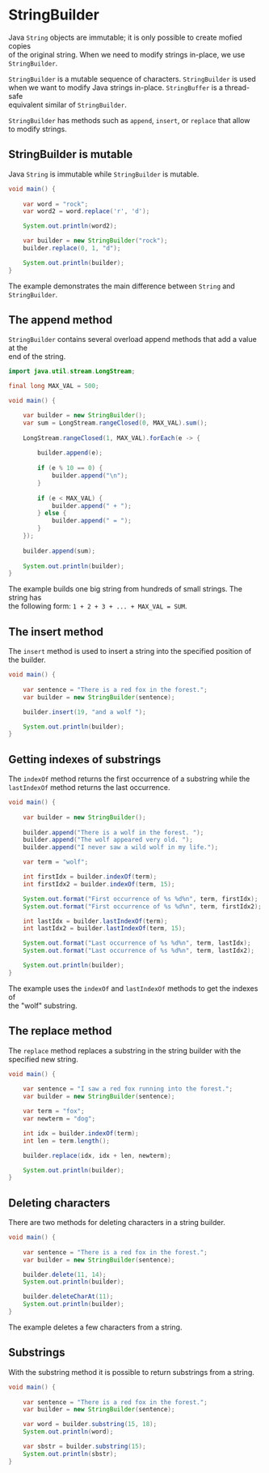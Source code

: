 # StringBuilder 

Java `String` objects are immutable; it is only possible to create mofied copies  
of the original string. When we need to modify strings in-place, we use  
`StringBuilder`.

`StringBuilder` is a mutable sequence of characters. `StringBuilder` is used  
when we want to modify Java strings in-place. `StringBuffer` is a thread-safe  
equivalent similar of `StringBuilder`.  

`StringBuilder` has methods such as `append`, `insert`, or `replace` that allow  
to modify strings.  

## StringBuilder is mutable

Java `String` is immutable while `StringBuilder` is mutable.

```java
void main() {
    
    var word = "rock";
    var word2 = word.replace('r', 'd');

    System.out.println(word2);

    var builder = new StringBuilder("rock");
    builder.replace(0, 1, "d");

    System.out.println(builder);
}
```

The example demonstrates the main difference between `String` and `StringBuilder`.

## The append method

`StringBuilder` contains several overload append methods that add a value at the  
end of the string.  

```java
import java.util.stream.LongStream;

final long MAX_VAL = 500;

void main() {

    var builder = new StringBuilder();
    var sum = LongStream.rangeClosed(0, MAX_VAL).sum();
    
    LongStream.rangeClosed(1, MAX_VAL).forEach(e -> {
    
        builder.append(e);
        
        if (e % 10 == 0) {
            builder.append("\n");
        }
        
        if (e < MAX_VAL) {
            builder.append(" + ");
        } else {
            builder.append(" = ");
        }
    });
    
    builder.append(sum);
    
    System.out.println(builder);
}
```

The example builds one big string from hundreds of small strings. The string has  
the following form: `1 + 2 + 3 + ... + MAX_VAL = SUM`.  


## The insert method

The `insert` method is used to insert a string into the specified position of  
the builder.  


```java
void main() {
    
    var sentence = "There is a red fox in the forest.";
    var builder = new StringBuilder(sentence);

    builder.insert(19, "and a wolf ");

    System.out.println(builder);
}
```


## Getting indexes of substrings

The `indexOf` method returns the first occurrence of a substring while the  
`lastIndexOf` method returns the last occurrence.  

```java
void main() {
        
    var builder = new StringBuilder();
    
    builder.append("There is a wolf in the forest. ");
    builder.append("The wolf appeared very old. ");
    builder.append("I never saw a wild wolf in my life.");

    var term = "wolf";

    int firstIdx = builder.indexOf(term);
    int firstIdx2 = builder.indexOf(term, 15);

    System.out.format("First occurrence of %s %d%n", term, firstIdx);
    System.out.format("First occurrence of %s %d%n", term, firstIdx2);

    int lastIdx = builder.lastIndexOf(term);
    int lastIdx2 = builder.lastIndexOf(term, 15);

    System.out.format("Last occurrence of %s %d%n", term, lastIdx);
    System.out.format("Last occurrence of %s %d%n", term, lastIdx2);

    System.out.println(builder);
}
```

The example uses the `indexOf` and `lastIndexOf` methods to get the indexes of  
the "wolf" substring.


## The replace method

The `replace` method replaces a substring in the string builder with the  
specified new string.  

```java
void main() {
    
    var sentence = "I saw a red fox running into the forest.";
    var builder = new StringBuilder(sentence);

    var term = "fox";
    var newterm = "dog";

    int idx = builder.indexOf(term);
    int len = term.length();

    builder.replace(idx, idx + len, newterm);

    System.out.println(builder);
}
```


## Deleting characters

There are two methods for deleting characters in a string builder.  

```java
void main() {
    
    var sentence = "There is a red fox in the forest.";
    var builder = new StringBuilder(sentence);

    builder.delete(11, 14);
    System.out.println(builder);

    builder.deleteCharAt(11);
    System.out.println(builder);
}
```

The example deletes a few characters from a string.  


## Substrings

With the substring method it is possible to return substrings from a string.  

```java
void main() {
    
    var sentence = "There is a red fox in the forest.";
    var builder = new StringBuilder(sentence);

    var word = builder.substring(15, 18);
    System.out.println(word);

    var sbstr = builder.substring(15);
    System.out.println(sbstr);
}
```


